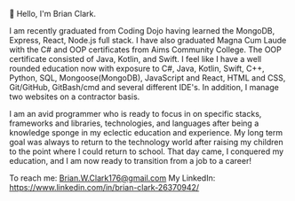 👋 Hello, I'm Brian Clark.
 
I am recently graduated from Coding Dojo having learned the MongoDB, Express, React, Node.js full stack. I have also graduated Magna Cum Laude with the C# and OOP certificates from Aims Community College. The OOP certificate consisted of Java, Kotlin, and Swift. I feel like I have a well rounded education now with exposure to C#, Java, Kotlin, Swift, C++, Python, SQL, Mongoose(MongoDB), JavaScript and React, HTML and CSS, Git/GitHub, GitBash/cmd and several different IDE's. In addition, I manage two websites on a contractor basis.

I am an avid programmer who is ready to focus in on specific stacks, frameworks and libraries, technologies, and languages after being a knowledge sponge in my eclectic education and experience. My long term goal was always to return to the technology world after raising my children to the point where I could return to school. That day came, I conquered my education, and I am now ready to transition from a job to a career!

To reach me: Brian.W.Clark176@gmail.com
My LinkedIn: https://www.linkedin.com/in/brian-clark-26370942/
